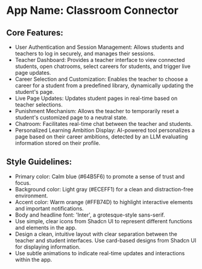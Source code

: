 # **App Name**: Classroom Connector

## Core Features:

- User Authentication and Session Management: Allows students and teachers to log in securely, and manages their sessions.
- Teacher Dashboard: Provides a teacher interface to view connected students, open chatrooms, select careers for students, and trigger live page updates.
- Career Selection and Customization: Enables the teacher to choose a career for a student from a predefined library, dynamically updating the student's page.
- Live Page Updates: Updates student pages in real-time based on teacher selections.
- Punishment Mechanism: Allows the teacher to temporarily reset a student's customized page to a neutral state.
- Chatroom: Facilitates real-time chat between the teacher and students.
- Personalized Learning Ambition Display: AI-powered tool personalizes a page based on their career ambitions, detected by an LLM evaluating information stored on their profile.

## Style Guidelines:

- Primary color: Calm blue (#64B5F6) to promote a sense of trust and focus.
- Background color: Light gray (#ECEFF1) for a clean and distraction-free environment.
- Accent color: Warm orange (#FFB74D) to highlight interactive elements and important notifications.
- Body and headline font: 'Inter', a grotesque-style sans-serif.
- Use simple, clear icons from Shadcn UI to represent different functions and elements in the app.
- Design a clean, intuitive layout with clear separation between the teacher and student interfaces. Use card-based designs from Shadcn UI for displaying information.
- Use subtle animations to indicate real-time updates and interactions within the app.